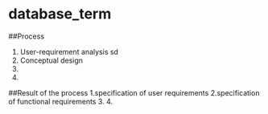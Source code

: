 # database_term

##Process
1. User-requirement analysis sd
2. Conceptual design
3. 
4. 

##Result of the process
1.specification of user requirements
2.specification of functional requirements
3. 
4. 
